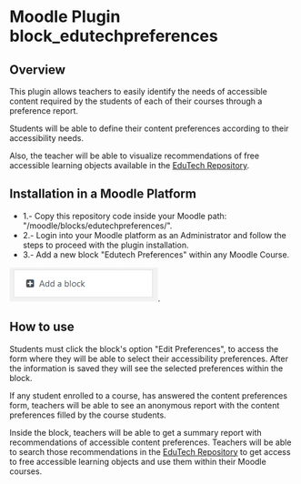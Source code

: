 # Moodle Plugin block_edutechpreferences

## Overview
This plugin allows teachers to easily identify the needs of accessible content required by the students of each of their courses through a preference report.

Students will be able to define their content preferences according to their accessibility needs.

Also, the teacher will be able to visualize recommendations of free accessible learning objects available in the [EduTech Repository](https://repositorio.edutech-project.org/).

## Installation in a Moodle Platform
- 1.- Copy this repository code inside your Moodle path:  "/moodle/blocks/edutechpreferences/".
- 2.- Login into your Moodle platform as an Administrator and follow the steps to proceed with the plugin installation.
- 3.- Add a new block "Edutech Preferences" within any Moodle Course.

![Nuevo Bloque](docs/newblock.png).


## How to use
Students must click the block's option "Edit Preferences", to access the form where they will be able to select their accessibility preferences.
After the information is saved they will see the selected preferences within the block.

If any student enrolled to a course, has answered the content preferences form, teachers will be able to see an anonymous report with the content preferences filled by the course students.

Inside the block, teachers will be able to get a summary report with recommendations of accessible content preferences. Teachers will be able to search those recommendations in the  [EduTech Repository](https://repositorio.edutech-project.org/) to get access to free accessible learning objects and use them within their Moodle courses.
